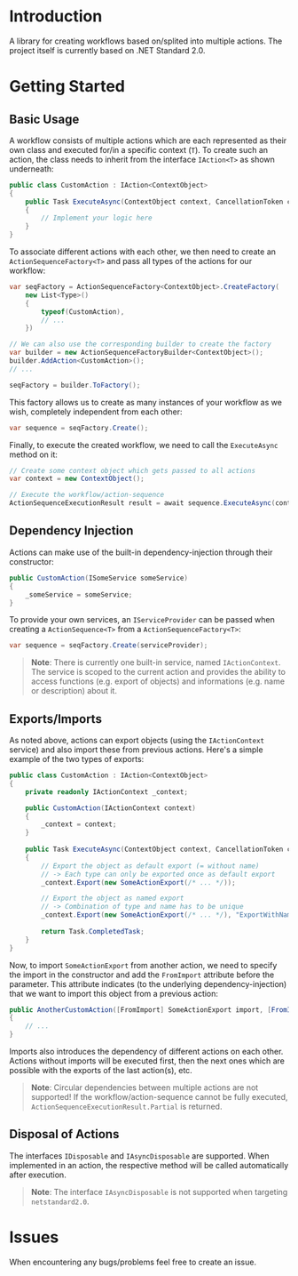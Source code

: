 # Introduction
A library for creating workflows based on/splited into multiple actions. The project itself is currently based on .NET Standard 2.0.

# Getting Started

## Basic Usage
A workflow consists of multiple actions which are each represented as their own class and executed for/in a specific context (`T`). To create such an action, the class needs to inherit from the interface `IAction<T>` as shown underneath:
```csharp
public class CustomAction : IAction<ContextObject>
{
    public Task ExecuteAsync(ContextObject context, CancellationToken cancellationToken)
    {
        // Implement your logic here
    }
}
```

To associate different actions with each other, we then need to create an `ActionSequenceFactory<T>` and pass all types of the actions for our workflow:
```csharp
var seqFactory = ActionSequenceFactory<ContextObject>.CreateFactory(
    new List<Type>()
    {
        typeof(CustomAction),
        // ...
    })

// We can also use the corresponding builder to create the factory
var builder = new ActionSequenceFactoryBuilder<ContextObject>();
builder.AddAction<CustomAction>();
// ...

seqFactory = builder.ToFactory();
```

This factory allows us to create as many instances of your workflow as we wish, completely independent from each other:
```csharp
var sequence = seqFactory.Create();
```

Finally, to execute the created workflow, we need to call the `ExecuteAsync` method on it:
```csharp
// Create some context object which gets passed to all actions
var context = new ContextObject();

// Execute the workflow/action-sequence
ActionSequenceExecutionResult result = await sequence.ExecuteAsync(context, CancellationToken.None);
```

## Dependency Injection
Actions can make use of the built-in dependency-injection through their constructor:
```csharp
public CustomAction(ISomeService someService)
{
    _someService = someService;
}
```

To provide your own services, an `IServiceProvider` can be passed when creating a `ActionSequence<T>` from a `ActionSequenceFactory<T>`:
```csharp
var sequence = seqFactory.Create(serviceProvider);
```

> **Note**: There is currently one built-in service, named `IActionContext`. The service is scoped to the current action and provides the ability to access functions (e.g. export of objects) and informations (e.g. name or description) about it.

## Exports/Imports
As noted above, actions can export objects (using the `IActionContext` service) and also import these from previous actions.
Here's a simple example of the two types of exports:
```csharp
public class CustomAction : IAction<ContextObject>
{
    private readonly IActionContext _context;

    public CustomAction(IActionContext context)
    {
        _context = context;
    }
    
    public Task ExecuteAsync(ContextObject context, CancellationToken cancellationToken)
    {
        // Export the object as default export (= without name)
        // -> Each type can only be exported once as default export
        _context.Export(new SomeActionExport(/* ... */));

        // Export the object as named export
        // -> Combination of type and name has to be unique
        _context.Export(new SomeActionExport(/* ... */), "ExportWithName");
        
        return Task.CompletedTask;
    }
}
```

Now, to import `SomeActionExport` from another action, we need to specify the import in the constructor and add the `FromImport` attribute before the parameter. This attribute indicates (to the underlying dependency-injection) that we want to import this object from a previous action:
```csharp
public AnotherCustomAction([FromImport] SomeActionExport import, [FromImport("ExportWithName")] SomeActionExport namedImport)
{
    // ...
}
```
Imports also introduces the dependency of different actions on each other. Actions without imports will be executed first, then the next ones which are possible with the exports of the last action(s), etc.

> **Note**: Circular dependencies between multiple actions are not supported! If the workflow/action-sequence cannot be fully executed, `ActionSequenceExecutionResult.Partial` is returned.

## Disposal of Actions
The interfaces `IDisposable` and `IAsyncDisposable` are supported. When implemented in an action, the respective method will be called automatically after execution.

> **Note**: The interface `IAsyncDisposable` is not supported when targeting `netstandard2.0`.

# Issues
When encountering any bugs/problems feel free to create an issue.